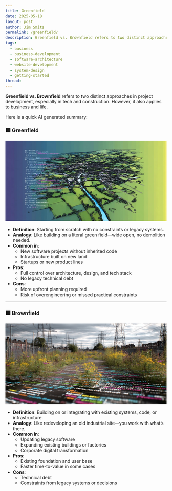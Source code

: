 ```yaml
---
title: Greenfield
date: 2025-05-18
layout: post
author: Jim Smits
permalink: /greenfield/
description: Greenfield vs. Brownfield refers to two distinct approaches in project development, especially in tech and construction.  However, it also applies to business and life.
tags:
  - business
  - business-development
  - software-architecture
  - website-development
  - system-design
  - getting-started
thread:
---
```

**Greenfield vs. Brownfield** refers to two distinct approaches in project development, especially in tech and construction.  However, it also applies to business and life.

Here is a quick AI generated summary:
### 🟩 **Greenfield**

![Code Superimposed over a 3/4 birds eye view of a pastoral community](/assets/images/posts/0_0_640_N.webp "AI Generated Graphic" )
- **Definition**: Starting from scratch with no constraints or legacy systems.
- **Analogy**: Like building on a literal green field—wide open, no demolition needed.
- **Common in**:
    - New software projects without inherited code
    - Infrastructure built on new land
    - Startups or new product lines
- **Pros**:
    - Full control over architecture, design, and tech stack
    - No legacy technical debt
- **Cons**:
    - More upfront planning required
    - Risk of overengineering or missed practical constraints

---
### 🟫 **Brownfield**

[![Code superimposed over a well worn path through an industrial area with power line structures.](/assets/images/posts/0_3_640_N.webp "AI Generated Graphic")](https://www.midjourney.com/jobs/be9136e5-8cf3-496e-8fe7-f99c6825d07f?index=3)

- **Definition**: Building on or integrating with existing systems, code, or infrastructure.    
- **Analogy**: Like redeveloping an old industrial site—you work with what’s there.    
- **Common in**:
    - Updating legacy software
    - Expanding existing buildings or factories
    - Corporate digital transformation
- **Pros**:
    - Existing foundation and user base
    - Faster time-to-value in some cases
- **Cons**:
    - Technical debt
    - Constraints from legacy systems or decisions
